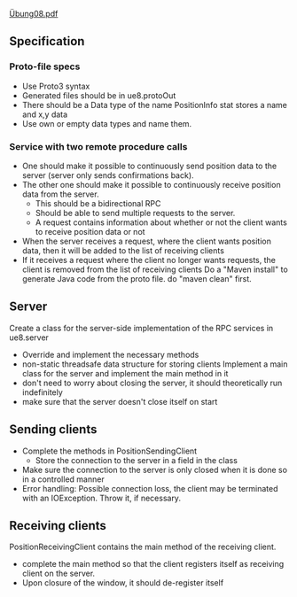 [Übung08.pdf](file:///C:%5CUsers%5Ckirag%5COneDrive%5CJKU%5CSS24%5CPR%20SW2%5Cangaben%5CÜbung08.pdf)
## Specification
### Proto-file specs
- Use Proto3 syntax
- Generated files should be in ue8.protoOut
- There should be a Data type of the name PositionInfo stat stores a name and x,y data
- Use own or empty data types and name them.
### Service with two remote procedure calls
- One should make it possible to continuously send position data to the server (server only sends confirmations back). 
- The other one should make it possible to continuously receive position data from the server.
	- This should be a bidirectional RPC
	- Should be able to send multiple requests to the server.
	- A request contains information about whether or not the client wants to receive position data or not
- When the server receives a request, where the client wants position data, then it will be added to the list of receiving clients
- If it receives a request where the client no longer wants requests, the client is removed from the list of receiving clients
Do a "Maven install" to generate Java code from the proto file. do "maven clean" first.
## Server
Create a class for the server-side implementation of the RPC services in ue8.server
- Override and implement the necessary methods
- non-static threadsafe data structure for storing clients
Implement a main class for the server and implement the main method in it
- don't need to worry about closing the server, it should theoretically run indefinitely
- make sure that the server doesn't close itself on start
## Sending clients
- Complete the methods in PositionSendingClient
	- Store the connection to the server in a field in the class
- Make sure the connection to the server is only closed when it is done so in a controlled manner
- Error handling: Possible connection loss, the client may be terminated with an IOException. Throw it, if necessary.
## Receiving clients
PositionReceivingClient contains the main method of the receiving client. 
- complete the main method so that the client registers itself as receiving client on the server.
- Upon closure of the window, it should de-register itself